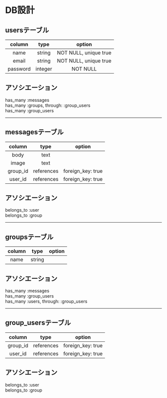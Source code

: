 # DB設計

## usersテーブル
|column|type|option|
|:-:|:-:|:-:|
|name|string|NOT NULL, unique true|
|email|string|NOT NULL, unique true|
|password|integer|NOT NULL|

## アソシエーション
has_many :messages  
has_many :groups, through: :group_users  
has_many :group_users

---

## messagesテーブル
|column|type|option|
|:-:|:-:|:-:|
|body|text||
|image|text||
|group_id|references|foreign_key: true|
|user_id|references|foreign_key: true|

## アソシエーション
belongs_to :user  
belongs_to :group

---

## groupsテーブル
|column|type|option|
|:-:|:-:|:-:|
|name|string||

## アソシエーション

has_many :messages  
has_many :group_users  
has_many :users, through: :group_users

---

## group_usersテーブル
|column|type|option|
|:-:|:-:|:-:|
|group_id|references|foreign_key: true|
|user_id|references|foreign_key: true|

## アソシエーション

belongs_to :user  
belongs_to :group
